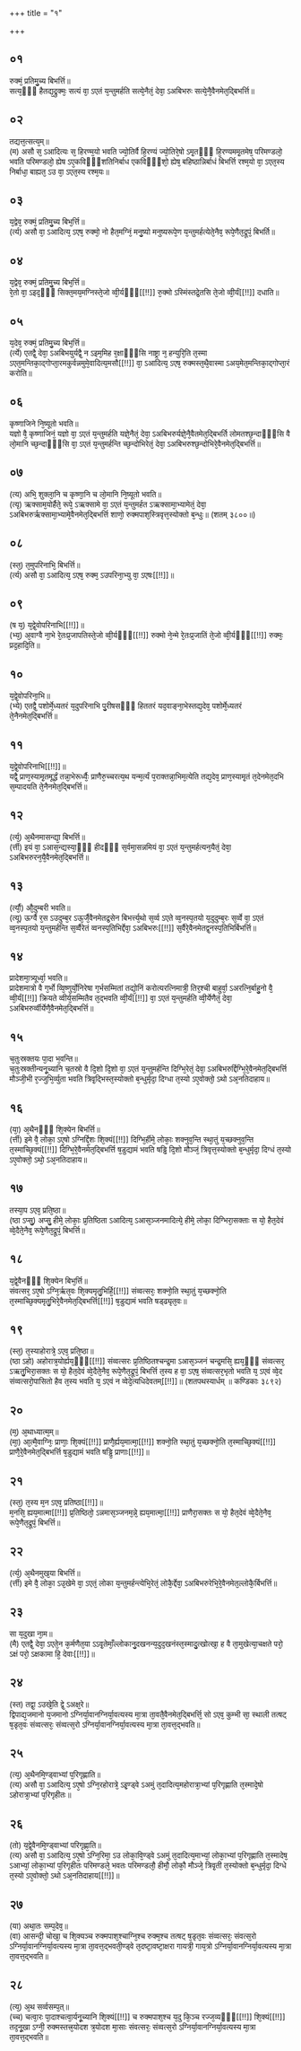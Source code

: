 +++
title = "१"

+++
## ०१
रुक्मं᳘ प्रतिमु᳘च्य बिभर्त्ति॥  
सत्य᳘ᳫँ᳘ हैतद्य᳘द्रुक्मः᳘ सत्यं वा᳘ ऽएतं य᳘न्तुमर्हति सत्ये᳘नैतं᳘ देवा᳘ ऽअबिभरुः सत्ये᳘नै᳘वैनमेत᳘द्बिभर्त्ति॥  
## ०२
तद्यत्त᳘त्सत्य᳘म्॥  
(म) असौ स᳘ ऽआदित्यः स᳘ हिरण्म᳘यो भवति ज्यो᳘तिर्वै हि᳘रण्यं ज्यो᳘तिरे᳘षो ऽमृ᳘तᳫँ᳭ हि᳘रण्यममृ᳘तमेष᳘ परिमण्डलो᳘ भवति परिमण्डलो᳘ ह्येष ऽए᳘कविᳫँ᳭शतिनिर्बाध एकविᳫँ᳭शो᳘ ह्येष᳘ बहिष्ठान्निर्बाधं बिभर्त्ति रश्म᳘यो वा᳘ ऽएत᳘स्य निर्बाधा᳘ बाह्यत᳘ ऽउ वा᳘ ऽएत᳘स्य रश्म᳘यः॥  
## ०३
य᳘द्वेव᳘ रुक्मं᳘ प्रतिमु᳘च्य बिभ᳘र्त्ति॥  
(र्त्य) असौ वा᳘ ऽआदित्य᳘ ऽएष᳘ रुक्मो᳘ नो हैत᳘मग्निं᳘ मनु᳘ष्यो मनुष्यरूपे᳘ण य᳘न्तुमर्हत्येते᳘नैव᳘ रूपे᳘णैत᳘द्रूपं᳘ बिभर्ति॥  
## ०४
य᳘द्वेव᳘ रुक्मं᳘ प्रतिमु᳘च्य बिभ᳘र्त्ति॥  
रे᳘तो वा᳘ ऽइद᳘ᳫँ᳘ सिक्त᳘मय᳘मग्निस्ते᳘जो व्वी᳘र्यᳫँ᳭[[!!]] रु᳘क्मो ऽस्मिंस्तद्रे᳘तसि ते᳘जो व्वी᳘र्यं[[!!]] दधाति॥  
## ०५
य᳘देव᳘ रुक्मं᳘ प्रतिमु᳘च्य बिभ᳘र्त्ति॥  
(र्त्ये) एतद्वै᳘ देवा᳘ ऽअबिभयुर्यद्वै᳘ न ऽइम᳘मिह र᳘क्षाᳫँ᳭सि नाष्ट्रा न᳘ हन्युरि᳘ति त᳘स्मा ऽएत᳘मन्तिका᳘द्गोप्ता᳘रमकुर्वन्नमुमे᳘वादित्य᳘मसौ[[!!]] वा᳘ ऽआदित्य᳘ ऽएष᳘ रुक्मस्त᳘थै᳘वास्मा ऽअय᳘मेत᳘मन्तिका᳘द्गोप्ता᳘रं करोति॥  
## ०६
कृष्णाजिने नि᳘ष्यूतो भवति॥  
यज्ञो वै᳘ कृष्णाजिनं᳘ यज्ञो वा᳘ ऽएतं य᳘न्तुमर्हति यज्ञे᳘नैतं᳘ देवा᳘ ऽअबिभरुर्यज्ञे᳘नै᳘वैतमेत᳘द्बिभर्ति लोमतश्छ᳘न्दाᳫँ᳭सि वै लो᳘मानि च्छ᳘न्दाᳫँ᳭सि वा᳘ ऽएतं य᳘न्तुमर्हन्ति च्छ᳘न्दोभिरेतं᳘ देवा᳘ ऽअबिभरुश्छ᳘न्दोभिरे᳘वैनमेत᳘द्बिभर्त्ति॥  
## ०७
(त्य) अभि᳘ शुक्ला᳘नि च कृष्णा᳘नि च लो᳘मानि नि᳘ष्यूतो भवति॥  
(त्यृ) ऋक्साम᳘योर्हैते᳘ रूपे᳘ ऽऋक्सामे वा᳘ ऽएतं य᳘न्तुमर्हत ऽऋक्सामा᳘भ्यामेतं᳘ देवा᳘ ऽअबिभरुर्ऋक्सामा᳘भ्यामे᳘वैनमेत᳘द्बिभर्त्ति शाणो᳘ रुक्मपाश᳘स्त्रिवृत्त᳘स्योक्तो ब᳘न्धुः॥ (शतम् ३८००॥)  
## ०८
(स्त᳘) त᳘मुपरिनाभि᳘ बिभर्त्ति॥  
(र्त्य) असौ वा᳘ ऽआदित्य᳘ ऽएष᳘ रुक्म᳘ ऽउपरिना᳘भ्यु वा᳘ ऽएषः[[!!]]॥  
## ०९
(ष य᳘) य᳘द्वे᳘वोपरिनाभि[[!!]]॥  
(भ्य᳘) अ᳘वाग्वै ना᳘भे रे᳘तःप्र᳘जापतिस्ते᳘जो व्वी᳘र्यᳫँ᳭[[!!]] रुक्मो ने᳘न्मे रे᳘तःप्र᳘जातिं ते᳘जो व्वी᳘र्यᳫँ᳭[[!!]] रुक्मः᳘ प्रद᳘हादि᳘ति॥  
## १०
य᳘द्वे᳘वोपरिना᳘भि॥  
(भ्ये) एतद्वै᳘ पशोर्मे᳘ध्यतरं य᳘दुपरिनाभि पु᳘रीषसᳫँ᳭ हिततरं यद᳘वाङ्ना᳘भेस्तद्य᳘देव᳘ पशोर्मे᳘ध्यतरं ते᳘नैनमेत᳘द्बिभर्त्ति॥  
## ११
य᳘द्वे᳘वोपरिनाभि[[!!]]॥  
यद्वै᳘ प्राण᳘स्यामृ᳘तमूर्द्धं तन्ना᳘भेरूर्ध्वैः᳘ प्राणैरु᳘च्चरत्य᳘थ यन्म᳘र्त्यं प᳘राक्तन्ना᳘भिम᳘त्येति तद्य᳘देव᳘ प्राण᳘स्यामृ᳘तं त᳘देनमेत᳘दभि स᳘म्पादयति ते᳘नैनमेत᳘द्बिभर्त्ति॥  
## १२
(र्त्य᳘) अ᳘थैनमासन्द्या᳘ बिभर्त्ति॥  
(र्त्ती) इयं वा᳘ ऽआस᳘न्द्यस्या᳘ᳫँ᳘ हीदᳫँ᳭ स᳘र्वमा᳘सन्नमियं वा᳘ ऽएतं य᳘न्तुमर्हत्यन᳘यैतं᳘ देवा᳘ ऽअबिभरुरन᳘यै᳘वैनमेत᳘द्बिभर्त्ति॥  
## १३
(र्त्यौ᳘) औ᳘दुम्बरी भवति॥  
(त्यू) ऊर्ग्वै र᳘स ऽउदुम्ब᳘र ऽऊ᳘र्जै᳘वैनमेतद्र᳘सेन बिभर्त्त्य᳘थो स᳘र्व्व ऽएते व्व᳘नस्प᳘तयो य᳘दुदुम्ब᳘रः स᳘र्व्वे वा᳘ ऽएतं व्व᳘नस्प᳘तयो य᳘न्तुमर्हन्ति स᳘र्व्वैरेतं व्वनस्प᳘तिभिर्द्देवा᳘ ऽअबिभरुः[[!!]] स᳘र्वैरे᳘वैनमेतद्व᳘नस्प᳘तिभिर्बिभर्त्ति॥  
## १४
प्रादेशमा᳘त्र्यूर्ध्वा᳘ भवति॥  
प्रादेशमात्रो वै ग᳘र्भो व्वि᳘ष्णुर्यो᳘निरेषा ग᳘र्भसम्मितां तद्यो᳘निं करोत्यरत्निमात्री᳘ तिर᳘श्ची बाहुर्वा᳘ ऽअरत्नि᳘र्बाहु᳘नो वै᳘ व्वी᳘र्यं[[!!]] क्रियते व्वीर्य᳘सम्मितैव त᳘द्भवति व्वी᳘र्यं[[!!]] वा᳘ ऽएतं य᳘न्तुमर्हति व्वी᳘र्येणैतं᳘ देवा᳘ ऽअबिभरुर्व्वीर्येणै᳘वैनमेत᳘द्बिभर्त्ति॥  
## १५
च᳘तुःस्रक्तयः पा᳘दा भ᳘वन्ति॥  
च᳘तुःस्रक्तीन्यनू᳘च्यानि च᳘तस्रो वै दि᳘शो दि᳘शो वा᳘ ऽएतं य᳘न्तुमर्हन्ति दिग्भि᳘रेतं᳘ देवा᳘ ऽअबिभरुर्द्दिग्भि᳘रे᳘वैनमेत᳘द्बिभर्त्ति मौञ्जी᳘भी र᳘ज्जुभि᳘र्व्युता भवति त्रिवृ᳘द्भिस्त᳘स्योक्तो ब᳘न्धुर्मृदा᳘ दिग्धा त᳘स्यो ऽए᳘वोक्तो᳘ ऽथो ऽअ᳘नतिदाहाय॥  
## १६
(या᳘) अ᳘थैनᳫँ᳭ शि᳘क्येन बिभर्त्ति॥  
(र्त्ती) इमे वै᳘ लोका᳘ ऽए᳘षो ऽग्निर्द्दि᳘शः शि᳘क्यं[[!!]] दिग्भि᳘र्हीमे᳘ लोकाः᳘ शक्नुव᳘न्ति स्था᳘तुं य᳘च्छक्नुव᳘न्ति त᳘स्माच्छि᳘क्यं[[!!]] दिग्भि᳘रे᳘वैनमेत᳘द्बिभर्त्ति ष᳘डुद्यामं भवति षड्ढि दि᳘शो मौञ्जं᳘ त्रिवृत्त᳘स्योक्तो ब᳘न्धुर्मृदा᳘ दिग्धं त᳘स्यो ऽए᳘वोक्तो᳘ ऽथो᳘ ऽअ᳘नतिदाहाय॥  
## १७
तस्या᳘प ऽएव᳘ प्रति᳘ष्ठा॥  
(ष्ठा ऽप्सु᳘) अप्सु᳘ हीमे᳘ लोकाः᳘ प्र᳘तिष्ठिता ऽआदित्य᳘ ऽआस᳘ञ्जनमादित्ये᳘ हीमे᳘ लोका᳘ दिग्भिरा᳘सक्ताः स यो᳘ हैत᳘देवं व्वे᳘दैते᳘नैव᳘ रूपे᳘णैत᳘द्रूपं᳘ बिभर्त्ति॥  
## १८
य᳘द्वे᳘वैनᳫँ᳭ शि᳘क्येन बिभ᳘र्त्ति॥  
संवत्सर᳘ ऽए᳘षो ऽग्नि᳘र्ऋत᳘वः शि᳘क्यमृतु᳘भिर्हि᳘[[!!]] संव्वत्सरः᳘ शक्नो᳘ति स्था᳘तुं य᳘च्छक्नो᳘ति त᳘स्माच्छि᳘क्यमृतु᳘भिरे᳘वैनमेत᳘द्बिभर्त्ति[[!!]] ष᳘डुद्यामं भवति षड्ढ्यृत᳘वः॥  
## १९
(स्त᳘) त᳘स्याहोरात्रे᳘ ऽएव᳘ प्रति᳘ष्ठा॥  
(ष्ठा ऽहो) अहोरात्र᳘योर्ह्यय᳘ᳫँ᳘[[!!]] संव्वत्सरः प्र᳘तिष्ठितश्चन्द्र᳘मा ऽआस᳘ञ्जनं चन्द्र᳘मसि᳘ ह्यय᳘ᳫँ᳘ संव्वत्सर᳘ ऽऋतु᳘भिरा᳘सक्तः स यो᳘ हैत᳘देवं व्वे᳘दैते᳘नैव᳘ रूपे᳘णैत᳘द्रूपं᳘ बिभर्त्ति त᳘स्य ह वा᳘ ऽएष᳘ संव्वत्सर᳘भृतो भवति य᳘ ऽएवं व्वे᳘द संव्वत्सरो᳘पासितो हैव त᳘स्य भवति य᳘ ऽएवं न व्वेदे᳘त्यधिदेवतम्[[!!]]॥ (शतपथस्यार्धम् ॥ कण्डिकाः ३८९२)  
## २०
(म᳘) अ᳘थाध्यात्म᳘म्॥  
(मा᳘) आ᳘त्मै᳘वाग्निः᳘ प्राणाः᳘ शि᳘क्यं[[!!]] प्राणै᳘र्ह्यय᳘मात्मा᳘[[!!]] शक्नो᳘ति स्था᳘तुं य᳘च्छक्नो᳘ति त᳘स्माच्छि᳘क्यं[[!!]] प्राणै᳘रे᳘वैनमेत᳘द्बिभर्त्ति ष᳘डुद्यामं भवति षड्ढि᳘ प्राणाः[[!!]]॥  
## २१
(स्त᳘) त᳘स्य म᳘न ऽएव᳘ प्रतिष्ठा[[!!]]॥  
म᳘नसि᳘ ह्यय᳘मात्मा[[!!]] प्र᳘तिष्ठितो᳘ ऽन्नमास᳘ञ्जनम᳘न्ने᳘ ह्यय᳘मात्मा᳘[[!!]] प्राणैरा᳘सक्तः स यो᳘ हैत᳘देवं व्वे᳘दैते᳘नैव᳘ रूपे᳘णैत᳘द्रूपं᳘ बिभर्त्ति॥  
## २२
(र्त्य᳘) अ᳘थैनमुख᳘या बिभर्त्ति॥  
(र्त्ती) इमे वै᳘ लोका᳘ ऽउ᳘खेमे वा᳘ ऽएतं᳘ लोका य᳘न्तुमर्हन्त्येभि᳘रेतं᳘ लोकै᳘र्द्देवा᳘ ऽअबिभरुरेभि᳘रे᳘वैनमेत᳘ल्लोकै᳘र्बिभर्त्ति॥  
## २३
सा य᳘दुखा ना᳘म॥  
(मै) एतद्वै᳘ देवा᳘ ऽएते᳘न क᳘र्मणैत᳘या ऽऽवृ᳘तेमाँ᳘ल्लोकानु᳘दखनन्य᳘दुद᳘खनंस्त᳘स्मादु᳘त्खोत्खा᳘ ह वै ता᳘मुखेत्या᳘चक्षते परो᳘ ऽक्षं परो᳘ ऽक्षकामा हि᳘ देवाः[[!!]]॥  
## २४
(स्त) तद्वा᳘ ऽउखे᳘ति द्वे᳘ ऽअक्ष᳘रे॥  
द्विपाद्य᳘जमानो य᳘जमानो ऽग्निर्या᳘वानग्निर्या᳘वत्यस्य मा᳘त्रा ता᳘वतै᳘वैनमेत᳘द्बिभर्त्ति᳘ सो ऽएव᳘ कुम्भी सा᳘ स्थाली तत्षट् ष᳘डृत᳘वः संव्वत्सरः᳘ संव्वत्स᳘रो ऽग्निर्या᳘वानग्निर्या᳘वत्यस्य मा᳘त्रा ता᳘वत्त᳘द्भवति॥  
## २५
(त्य᳘) अ᳘थैनमि᳘ण्ड्वाभ्यां प᳘रिगृह्णाति॥  
(त्य) असौ वा᳘ ऽआदित्य᳘ ऽए᳘षो ऽग्नि᳘रहोरात्रे᳘ ऽइ᳘ण्ड्वे ऽअमुं त᳘दादित्य᳘महोरात्रा᳘भ्यां प᳘रिगृह्णाति त᳘स्मादे᳘षो ऽहोरात्रा᳘भ्यां प᳘रिगृहीतः॥  
## २६
(तो) य᳘द्वे᳘वैनमि᳘ण्ड्वाभ्यां परिगृह्णा᳘ति॥  
(त्य) असौ वा᳘ ऽआदित्य᳘ ऽए᳘षो ऽग्नि᳘रिमा᳘ ऽउ लोका᳘वि᳘ण्ड्वे ऽअमुं त᳘दादित्य᳘माभ्यां᳘ लोका᳘भ्यां प᳘रिगृह्णाति त᳘स्मादेष᳘ ऽआभ्यां᳘ लोका᳘भ्यां प᳘रिगृहीतः परिमण्डले᳘ भवतः परिमण्डलौ᳘ हीमौ᳘ लोकौ᳘ मौञ्जे᳘ त्रिवृ᳘ती त᳘स्योक्तो ब᳘न्धुर्मृदा᳘ दिग्धे त᳘स्यो ऽए᳘वोक्तो᳘ ऽथो ऽअ᳘नतिदाहाय[[!!]]॥  
## २७
(या) अथा᳘तः सम्प᳘देव᳘॥  
(वा) आसन्दी᳘ चोखा᳘ च शि᳘क्यञ्च रुक्मपाश᳘श्चाग्नि᳘श्च रुक्म᳘श्च तत्षट् ष᳘डृत᳘वः संव्वत्सरः᳘ संवत्स᳘रो ऽग्निर्या᳘वानग्निर्या᳘वत्यस्य मा᳘त्रा ता᳘वत्त᳘द्भवती᳘ण्ड्वे त᳘दष्टा᳘वष्टा᳘क्षरा गायत्री᳘ गाय᳘त्रो ऽग्निर्या᳘वानग्निर्या᳘वत्यस्य मा᳘त्रा ता᳘वत्त᳘द्भवति॥  
## २८
(त्य᳘) अ᳘थ सर्व्वसम्प᳘त्॥  
(च्च) चत्वा᳘रः पा᳘दाश्चत्वा᳘र्यनू᳘च्यानि शि᳘क्यं[[!!]] च रुक्मपाश᳘श्च य᳘दु कि᳘ञ्च रज्ज᳘व्यᳫँ᳭[[!!]] शि᳘क्यं[[!!]] तद᳘नू᳘खा ऽग्नी᳘ रुक्मस्तत्त्र᳘योदश त्र᳘योदश मा᳘साः संवत्सरः᳘ संव्वत्स᳘रो ऽग्निर्या᳘वानग्निर्या᳘वत्यस्य मा᳘त्रा ता᳘वत्त᳘द्भवति॥  
